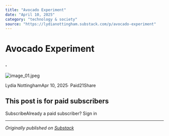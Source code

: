 ```yaml
---
title: "Avocado Experiment"
date: "April 10, 2025"
category: "technology & society"
source: "https://lydianottingham.substack.com/p/avocado-experiment"
---
```


# Avocado Experiment
### .
![image_01.jpeg](images/image_01.jpeg)

Lydia NottinghamApr 10, 2025∙ Paid21Share

## This post is for paid subscribers
SubscribeAlready a paid subscriber? Sign in

---

*Originally published on [Substack](https://lydianottingham.substack.com/p/avocado-experiment)*